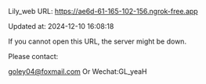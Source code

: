 Lily_web URL: https://ae6d-61-165-102-156.ngrok-free.app

Updated at: 2024-12-10 16:08:18

If you cannot open this URL, the server might be down.

Please contact: 

goley04@foxmail.com Or Wechat:GL_yeaH